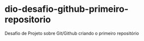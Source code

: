 # dio-desafio-github-primeiro-repositorio

Desafio de Projeto sobre Git/Github criando o primeiro repositório
